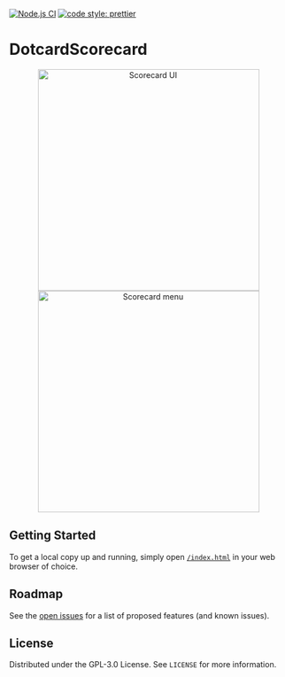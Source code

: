 [![Node.js CI](https://github.com/Rickos99/DotcardScorecard/actions/workflows/node.js.yml/badge.svg?branch=main)](https://github.com/Rickos99/DotcardScorecard/actions/workflows/node.js.yml)
[![code style: prettier](https://img.shields.io/badge/code_style-prettier-ff69b4.svg)](https://github.com/prettier/prettier)

# DotcardScorecard
<p align="center" float="left">
  <img alt="Scorecard UI" src="https://github.com/Rickos99/DotcardScorecard/assets/12218241/c9f73a73-765e-46bf-8e2d-a0b10806a88c" width="400" border="true">
  <img alt="Scorecard menu" src="https://github.com/Rickos99/DotcardScorecard/assets/12218241/ef9b92e8-7ee1-48a0-858c-0050fca718b5" width="400">
</p>

## Getting Started
To get a local copy up and running, simply open [`/index.html`](https://github.com/Rickos99/DotcardScorecard/blob/main/index.html) in your web browser of choice.

## Roadmap
See the [open issues](https://github.com/Rickos99/DotcardScorecard/issues) for a list of proposed features (and known issues).

## License
Distributed under the GPL-3.0 License. See `LICENSE` for more information.
